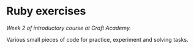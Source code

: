 # Ruby exercises

*Week 2 of introductory course at Craft Academy.*

Various small pieces of code for practice, experiment and solving tasks.


